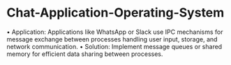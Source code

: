 # Chat-Application-Operating-System
•	Application: Applications like WhatsApp or Slack use IPC mechanisms for message exchange between processes handling user input, storage, and network communication.
•	Solution: Implement message queues or shared memory for efficient data sharing between processes.
